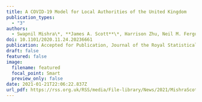 ```yaml
---
title: A COVID-19 Model for Local Authorities of the United Kingdom
publication_types:
  - "3"
authors:
  - Swapnil Mishra\*, **James A. Scott**\*, Harrison Zhu, Neil M. Ferguson, Samir Bhatt, Seth Flaxman, Axel Gandy\*
doi: 10.1101/2020.11.24.20236661
publication: Accepted for Publication, Journal of the Royal Statistical Society, Series A.
draft: false
featured: false
image:
  filename: featured
  focal_point: Smart
  preview_only: false
date: 2021-01-21T22:06:22.837Z
url_pdf: https://rss.org.uk/RSS/media/File-library/News/2021/MishraScott.pdf
---
```

